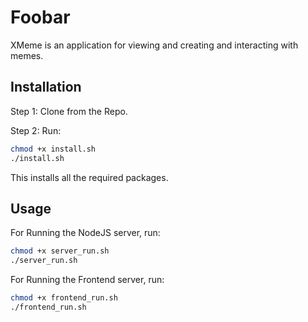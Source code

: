 # Foobar

XMeme is an application for viewing and creating and interacting with memes. 

## Installation

Step 1:
Clone from the Repo.

Step 2:
Run:  
```bash
chmod +x install.sh
./install.sh
```
This installs all the required packages. 



## Usage

For Running the NodeJS server, run:
```bash
chmod +x server_run.sh
./server_run.sh
```
For Running the Frontend server, run:
```bash
chmod +x frontend_run.sh
./frontend_run.sh 
```